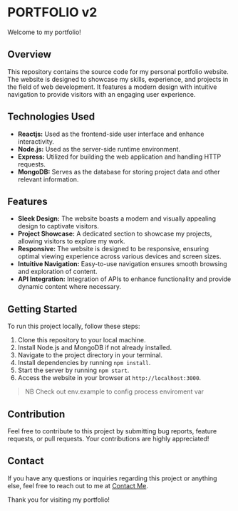 # PORTFOLIO v2

Welcome to my portfolio!

## Overview

This repository contains the source code for my personal portfolio website. The website is designed to showcase my skills, experience, and projects in the field of web development. It features a modern design with intuitive navigation to provide visitors with an engaging user experience.

## Technologies Used

- **Reactjs:** Used as the frontend-side user interface and enhance interactivity.
- **Node.js:** Used as the server-side runtime environment.
- **Express:** Utilized for building the web application and handling HTTP requests.
- **MongoDB:** Serves as the database for storing project data and other relevant information.

## Features

- **Sleek Design:** The website boasts a modern and visually appealing design to captivate visitors.
- **Project Showcase:** A dedicated section to showcase my projects, allowing visitors to explore my work.
- **Responsive:** The website is designed to be responsive, ensuring optimal viewing experience across various devices and screen sizes.
- **Intuitive Navigation:** Easy-to-use navigation ensures smooth browsing and exploration of content.
- **API Integration:** Integration of APIs to enhance functionality and provide dynamic content where necessary.
  
## Getting Started

To run this project locally, follow these steps:

1. Clone this repository to your local machine.
2. Install Node.js and MongoDB if not already installed.
3. Navigate to the project directory in your terminal.
4. Install dependencies by running `npm install`.
5. Start the server by running `npm start`.
6. Access the website in your browser at `http://localhost:3000`.

> NB Check out env.example to config process enviroment var

## Contribution

Feel free to contribute to this project by submitting bug reports, feature requests, or pull requests. Your contributions are highly appreciated!

## Contact

If you have any questions or inquiries regarding this project or anything else, feel free to reach out to me at [Contact Me](https://themba.onrender.com/#contact_me).

Thank you for visiting my portfolio!








